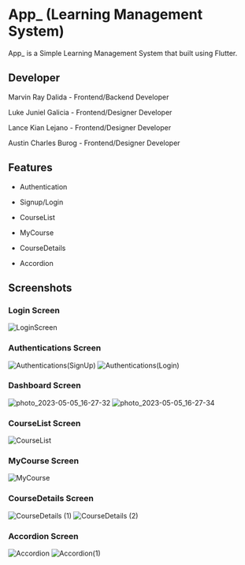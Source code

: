 # App_ (Learning Management System)

App_ is a Simple Learning Management System that built using Flutter.

## Developer

Marvin Ray Dalida - Frontend/Backend Developer

Luke Juniel Galicia - Frontend/Designer Developer

Lance Kian Lejano - Frontend/Designer Developer

Austin Charles Burog - Frontend/Designer Developer

## Features

- Authentication

- Signup/Login

- CourseList

- MyCourse

- CourseDetails

- Accordion

## Screenshots
### Login Screen
![LoginScreen](https://user-images.githubusercontent.com/91405272/236379954-7623f1d1-4cdb-4150-9c77-8354e03d5437.png)


### Authentications Screen
![Authentications(SignUp)](https://user-images.githubusercontent.com/91405272/236379968-ad885351-df0a-48f7-8999-c808f74d6d97.png)
![Authentications(Login)](https://user-images.githubusercontent.com/91405272/236379970-2869e59a-c988-40fb-9e6a-bf6d1b52bc2e.png)

 ### Dashboard Screen
![photo_2023-05-05_16-27-32](https://user-images.githubusercontent.com/51297171/236411387-a7972333-9e99-4cb6-b5b6-8b23565ac8e5.jpg)
![photo_2023-05-05_16-27-34](https://user-images.githubusercontent.com/51297171/236411449-c300f689-3b02-4b21-971c-d8b653fe727a.jpg)


### CourseList Screen
![CourseList](https://user-images.githubusercontent.com/91405272/236379994-b1187daa-23e6-4463-a507-91ce00d375c3.png)


### MyCourse Screen
![MyCourse](https://user-images.githubusercontent.com/91405272/236380027-1f014973-aaeb-401b-88cb-2a6f444ca42c.png)


### CourseDetails Screen
![CourseDetails (1)](https://user-images.githubusercontent.com/91405272/236380036-afae40b8-8658-4661-9751-cee3f22bab56.png)
![CourseDetails (2)](https://user-images.githubusercontent.com/91405272/236380053-864b09f3-954e-4b29-9cc1-8c148b1a3ef9.png)

### Accordion Screen
![Accordion](https://user-images.githubusercontent.com/91405272/236381944-7479b02b-a82e-4040-8144-f57607bb1dc2.png)
![Accordion(1)](https://user-images.githubusercontent.com/91405272/236381951-94a81c7d-d945-4b5c-97a3-d6de42312206.png)

